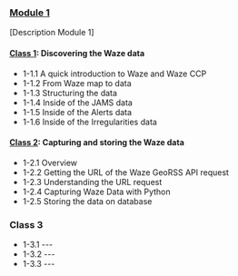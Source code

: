 ### [Module 1](module-1)

[Description Module 1]

#### [Class 1](module-1/class-1): Discovering the Waze data
- 1-1.1 A quick introduction to Waze and Waze CCP
- 1-1.2 From Waze map to data
- 1-1.3 Structuring the data
- 1-1.4 Inside of the JAMS data
- 1-1.5 Inside of the Alerts data
- 1-1.6 Inside of the Irregularities data

#### [Class 2](module-1/class-2): Capturing and storing the Waze data
- 1-2.1 Overview
- 1-2.2 Getting the URL of the Waze GeoRSS API request
- 1-2.3 Understanding the URL request
- 1-2.4 Capturing Waze Data with Python
- 1-2.5 Storing the data on database

### Class 3
- 1-3.1 ---
- 1-3.2 ---
- 1-3.3 ---

